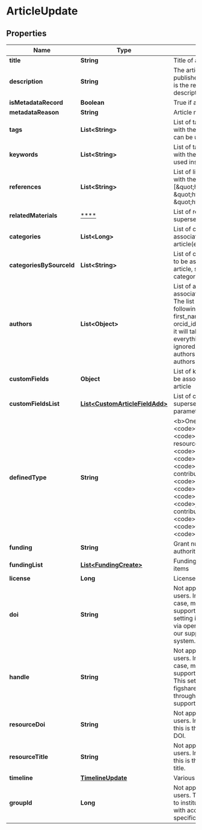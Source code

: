 
# ArticleUpdate

## Properties
Name | Type | Description | Notes
------------ | ------------- | ------------- | -------------
**title** | **String** | Title of article |  [optional]
**description** | **String** | The article description. In a publisher case, usually this is the remote article description |  [optional]
**isMetadataRecord** | **Boolean** | True if article has no files |  [optional]
**metadataReason** | **String** | Article metadata reason |  [optional]
**tags** | **List&lt;String&gt;** | List of tags to be associated with the article. Keywords can be used instead |  [optional]
**keywords** | **List&lt;String&gt;** | List of tags to be associated with the article. Tags can be used instead |  [optional]
**references** | **List&lt;String&gt;** | List of links to be associated with the article (e.g [\&quot;http://link1\&quot;, \&quot;http://link2\&quot;, \&quot;http://link3\&quot;]) |  [optional]
**relatedMaterials** | [****](.md) | List of related materials; supersedes references. |  [optional]
**categories** | **List&lt;Long&gt;** | List of category ids to be associated with the article(e.g [1, 23, 33, 66]) |  [optional]
**categoriesBySourceId** | **List&lt;String&gt;** | List of category source ids to be associated with the article, supersedes the categories property |  [optional]
**authors** | **List&lt;Object&gt;** | List of authors to be associated with the article. The list can contain the following fields: id, name, first_name, last_name, email, orcid_id. If an id is supplied, it will take priority and everything else will be ignored. For adding more authors use the specific authors endpoint. |  [optional]
**customFields** | **Object** | List of key, values pairs to be associated with the article |  [optional]
**customFieldsList** | [**List&lt;CustomArticleFieldAdd&gt;**](CustomArticleFieldAdd.md) | List of custom fields values, supersedes custom_fields parameter |  [optional]
**definedType** | **String** | &lt;b&gt;One of:&lt;/b&gt; &lt;code&gt;figure&lt;/code&gt; &lt;code&gt;online resource&lt;/code&gt; &lt;code&gt;preprint&lt;/code&gt; &lt;code&gt;book&lt;/code&gt; &lt;code&gt;conference contribution&lt;/code&gt; &lt;code&gt;media&lt;/code&gt; &lt;code&gt;dataset&lt;/code&gt; &lt;code&gt;poster&lt;/code&gt; &lt;code&gt;journal contribution&lt;/code&gt; &lt;code&gt;presentation&lt;/code&gt; &lt;code&gt;thesis&lt;/code&gt; &lt;code&gt;software&lt;/code&gt; |  [optional]
**funding** | **String** | Grant number or funding authority |  [optional]
**fundingList** | [**List&lt;FundingCreate&gt;**](FundingCreate.md) | Funding creation / update items |  [optional]
**license** | **Long** | License id for this article. |  [optional]
**doi** | **String** | Not applicable for regular users. In an institutional case, make sure your group supports setting DOIs. This setting is applied by figshare via opening a ticket through our support/helpdesk system. |  [optional]
**handle** | **String** | Not applicable for regular users. In an institutional case, make sure your group supports setting Handles. This setting is applied by figshare via opening a ticket through our support/helpdesk system. |  [optional]
**resourceDoi** | **String** | Not applicable to regular users. In a publisher case, this is the publisher article DOI. |  [optional]
**resourceTitle** | **String** | Not applicable to regular users. In a publisher case, this is the publisher article title. |  [optional]
**timeline** | [**TimelineUpdate**](TimelineUpdate.md) | Various timeline dates |  [optional]
**groupId** | **Long** | Not applicable to regular users. This field is reserved to institutions/publishers with access to assign to specific groups |  [optional]



